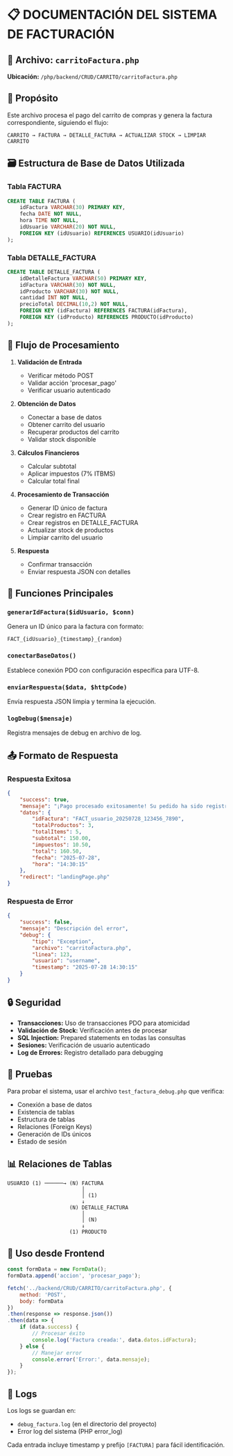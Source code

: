 # 📋 DOCUMENTACIÓN DEL SISTEMA DE FACTURACIÓN

## 📁 Archivo: `carritoFactura.php`
**Ubicación:** `/php/backend/CRUD/CARRITO/carritoFactura.php`

## 🎯 Propósito
Este archivo procesa el pago del carrito de compras y genera la factura correspondiente, siguiendo el flujo:
```
CARRITO → FACTURA → DETALLE_FACTURA → ACTUALIZAR STOCK → LIMPIAR CARRITO
```

## 🗃️ Estructura de Base de Datos Utilizada

### Tabla FACTURA
```sql
CREATE TABLE FACTURA (
    idFactura VARCHAR(30) PRIMARY KEY,
    fecha DATE NOT NULL,
    hora TIME NOT NULL,
    idUsuario VARCHAR(20) NOT NULL,
    FOREIGN KEY (idUsuario) REFERENCES USUARIO(idUsuario)
);
```

### Tabla DETALLE_FACTURA
```sql
CREATE TABLE DETALLE_FACTURA (
    idDetalleFactura VARCHAR(50) PRIMARY KEY,
    idFactura VARCHAR(30) NOT NULL,
    idProducto VARCHAR(30) NOT NULL,
    cantidad INT NOT NULL,
    precioTotal DECIMAL(10,2) NOT NULL,
    FOREIGN KEY (idFactura) REFERENCES FACTURA(idFactura),
    FOREIGN KEY (idProducto) REFERENCES PRODUCTO(idProducto)
);
```

## 🔄 Flujo de Procesamiento

1. **Validación de Entrada**
   - Verificar método POST
   - Validar acción 'procesar_pago'
   - Verificar usuario autenticado

2. **Obtención de Datos**
   - Conectar a base de datos
   - Obtener carrito del usuario
   - Recuperar productos del carrito
   - Validar stock disponible

3. **Cálculos Financieros**
   - Calcular subtotal
   - Aplicar impuestos (7% ITBMS)
   - Calcular total final

4. **Procesamiento de Transacción**
   - Generar ID único de factura
   - Crear registro en FACTURA
   - Crear registros en DETALLE_FACTURA
   - Actualizar stock de productos
   - Limpiar carrito del usuario

5. **Respuesta**
   - Confirmar transacción
   - Enviar respuesta JSON con detalles

## 🔧 Funciones Principales

### `generarIdFactura($idUsuario, $conn)`
Genera un ID único para la factura con formato:
```
FACT_{idUsuario}_{timestamp}_{random}
```

### `conectarBaseDatos()`
Establece conexión PDO con configuración específica para UTF-8.

### `enviarRespuesta($data, $httpCode)`
Envía respuesta JSON limpia y termina la ejecución.

### `logDebug($mensaje)`
Registra mensajes de debug en archivo de log.

## 📤 Formato de Respuesta

### Respuesta Exitosa
```json
{
    "success": true,
    "mensaje": "¡Pago procesado exitosamente! Su pedido ha sido registrado.",
    "datos": {
        "idFactura": "FACT_usuario_20250728_123456_7890",
        "totalProductos": 3,
        "totalItems": 5,
        "subtotal": 150.00,
        "impuestos": 10.50,
        "total": 160.50,
        "fecha": "2025-07-28",
        "hora": "14:30:15"
    },
    "redirect": "landingPage.php"
}
```

### Respuesta de Error
```json
{
    "success": false,
    "mensaje": "Descripción del error",
    "debug": {
        "tipo": "Exception",
        "archivo": "carritoFactura.php",
        "linea": 123,
        "usuario": "username",
        "timestamp": "2025-07-28 14:30:15"
    }
}
```

## 🔒 Seguridad

- **Transacciones:** Uso de transacciones PDO para atomicidad
- **Validación de Stock:** Verificación antes de procesar
- **SQL Injection:** Prepared statements en todas las consultas
- **Sesiones:** Verificación de usuario autenticado
- **Log de Errores:** Registro detallado para debugging

## 🧪 Pruebas

Para probar el sistema, usar el archivo `test_factura_debug.php` que verifica:
- Conexión a base de datos
- Existencia de tablas
- Estructura de tablas
- Relaciones (Foreign Keys)
- Generación de IDs únicos
- Estado de sesión

## 📊 Relaciones de Tablas

```
USUARIO (1) ──────→ (N) FACTURA
                        │
                        │ (1)
                        ↓
                    (N) DETALLE_FACTURA
                        │
                        │ (N)
                        ↓
                    (1) PRODUCTO
```

## 🚀 Uso desde Frontend

```javascript
const formData = new FormData();
formData.append('accion', 'procesar_pago');

fetch('../backend/CRUD/CARRITO/carritoFactura.php', {
    method: 'POST',
    body: formData
})
.then(response => response.json())
.then(data => {
    if (data.success) {
        // Procesar éxito
        console.log('Factura creada:', data.datos.idFactura);
    } else {
        // Manejar error
        console.error('Error:', data.mensaje);
    }
});
```

## 📝 Logs

Los logs se guardan en:
- `debug_factura.log` (en el directorio del proyecto)
- Error log del sistema (PHP error_log)

Cada entrada incluye timestamp y prefijo `[FACTURA]` para fácil identificación.
